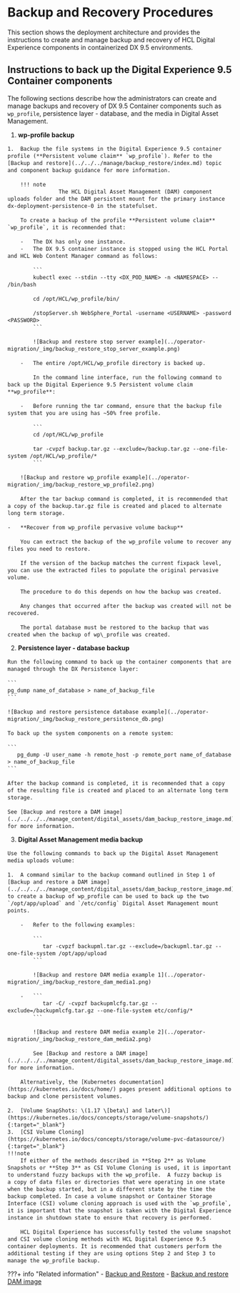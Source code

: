 # Backup and Recovery Procedures

This section shows the deployment architecture and provides the instructions to create and manage backup and recovery of HCL Digital Experience components in containerized DX 9.5 environments.

## Instructions to back up the Digital Experience 9.5 Container components

The following sections describe how the administrators can create and manage backups and recovery of DX 9.5 Container components such as `wp_profile`, persistence layer - database, and the media in Digital Asset Management.

1.   **wp-profile backup**

    1.  Backup the file systems in the Digital Experience 9.5 container profile (**Persistent volume claim** `wp_profile`). Refer to the [Backup and restore](../../../manage/backup_restore/index.md) topic and component backup guidance for more information.

        !!! note
                    The HCL Digital Asset Management (DAM) component uploads folder and the DAM persistent mount for the primary instance dx-deployment-persistence-0 in the statefulset.

        To create a backup of the profile **Persistent volume claim** `wp_profile`, it is recommended that:

        -   The DX has only one instance.
        -   The DX 9.5 container instance is stopped using the HCL Portal and HCL Web Content Manager command as follows:

            ```
            kubectl exec --stdin --tty <DX_POD_NAME> -n <NAMESPACE> -- /bin/bash
            
            cd /opt/HCL/wp_profile/bin/
            
            /stopServer.sh WebSphere_Portal -username <USERNAME> -password <PASSWORD>
            ```

            ![Backup and restore stop server example](../operator-migration/_img/backup_restore_stop_server_example.png)

        -   The entire /opt/HCL/wp_profile directory is backed up.
        
            In the command line interface, run the following command to back up the Digital Experience 9.5 Persistent volume claim **wp_profile**:

        -   Before running the tar command, ensure that the backup file system that you are using has ~50% free profile.

            ```
            cd /opt/HCL/wp_profile
            
            tar -cvpzf backup.tar.gz --exclude=/backup.tar.gz --one-file-system /opt/HCL/wp_profile/*
            ```

        ![Backup and restore wp_profile example](../operator-migration/_img/backup_restore_wp_profile2.png)

        After the tar backup command is completed, it is recommended that a copy of the backup.tar.gz file is created and placed to alternate long term storage.

    -   **Recover from wp_profile pervasive volume backup**

        You can extract the backup of the wp_profile volume to recover any files you need to restore.

        If the version of the backup matches the current fixpack level, you can use the extracted files to populate the original pervasive volume.

        The procedure to do this depends on how the backup was created.

        Any changes that occurred after the backup was created will not be recovered.

        The portal database must be restored to the backup that was created when the backup of wp\_profile was created.

2.   **Persistence layer - database backup**

    Run the following command to back up the container components that are managed through the DX Persistence layer:

    ```
    pg_dump name_of_database > name_of_backup_file
    ```

    ![Backup and restore persistence database example](../operator-migration/_img/backup_restore_persistence_db.png)

    To back up the system components on a remote system:

    ```
       pg_dump -U user_name -h remote_host -p remote_port name_of_database > name_of_backup_file
    ```

    After the backup command is completed, it is recommended that a copy of the resulting file is created and placed to an alternate long term storage.

    See [Backup and restore a DAM image](../../../../manage_content/digital_assets/dam_backup_restore_image.md) for more information.

3.   **Digital Asset Management media backup**

    Use the following commands to back up the Digital Asset Management media uploads volume:

    1.  A command similar to the backup command outlined in Step 1 of [Backup and restore a DAM image](../../../../manage_content/digital_assets/dam_backup_restore_image.md) to create a backup of wp_profile can be used to back up the two `/opt/app/upload` and `/etc/config` Digital Asset Management mount points.

        -   Refer to the following examples:

            ```
               tar -cvpzf backupml.tar.gz --exclude=/backupml.tar.gz --one-file-system /opt/app/upload
            ```

            ![Backup and restore DAM media example 1](../operator-migration/_img/backup_restore_dam_media1.png)

        -   ```
               tar -C/ -cvpzf backupmlcfg.tar.gz --exclude=/backupmlcfg.tar.gz --one-file-system etc/config/*
            ```

            ![Backup and restore DAM media example 2](../operator-migration/_img/backup_restore_dam_media2.png)

            See [Backup and restore a DAM image](../../../../manage_content/digital_assets/dam_backup_restore_image.md) for more information.

        Alternatively, the [Kubernetes documentation](https://kubernetes.io/docs/home/) pages present additional options to backup and clone persistent volumes.

    2.  [Volume SnapShots: \(1.17 \[beta\] and later\)](https://kubernetes.io/docs/concepts/storage/volume-snapshots/){:target="_blank"}
    3.  [CSI Volume Cloning](https://kubernetes.io/docs/concepts/storage/volume-pvc-datasource/){:target="_blank"}
    !!!note
        If either of the methods described in **Step 2** as Volume Snapshots or **Step 3** as CSI Volume Cloning is used, it is important to understand fuzzy backups with the wp_profile.  A fuzzy backup is a copy of data files or directories that were operating in one state when the backup started, but in a different state by the time the backup completed. In case a volume snapshot or Container Storage Interface (CSI) volume cloning approach is used with the `wp_profile`, it is important that the snapshot is taken with the Digital Experience instance in shutdown state to ensure that recovery is performed.

        HCL Digital Experience has successfully tested the volume snapshot and CSI volume cloning methods with HCL Digital Experience 9.5 container deployments. It is recommended that customers perform the additional testing if they are using options Step 2 and Step 3 to manage the wp_profile backup.

???+ info "Related information"
    - [Backup and Restore](../../../manage/backup_restore/index.md)
    - [Backup and restore DAM image](../../../../manage_content/digital_assets/dam_backup_restore_image.md)
